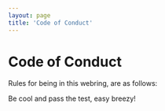 ```yaml
---
layout: page
title: 'Code of Conduct'
---
```


# Code of Conduct

Rules for being in this webring, are as follows:

Be cool and pass the test, easy breezy!
